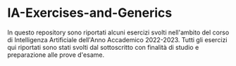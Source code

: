# IA-Exercises-and-Generics

In questo repository sono riportati alcuni esercizi svolti nell'ambito del corso di Intelligenza Artificiale dell'Anno Accademico 2022-2023.
Tutti gli esercizi qui riportati sono stati svolti dal sottoscritto con finalità di studio e preparazione alle prove d'esame.
 
